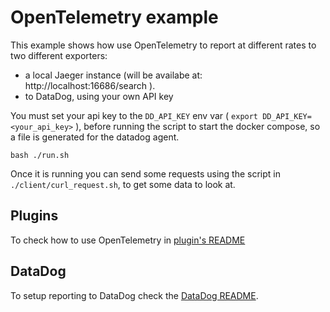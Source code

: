 # OpenTelemetry example

This example shows how use OpenTelemetry to report at different 
rates to two different exporters:

- a local Jaeger instance (will be availabe at: http://localhost:16686/search ).
- to DataDog, using your own API key
  
You must set your api key to the `DD_API_KEY` env var ( `export DD_API_KEY=<your_api_key>` ), before running the script to start the docker compose,
so a file is generated for the datadog agent.

```
bash ./run.sh
```

Once it is running you can send some requests using the script in
`./client/curl_request.sh`, to get some data to look at.


## Plugins

To check how to use OpenTelemetry in [plugin's README](./plugins/README.md)

## DataDog

To setup reporting to DataDog check the [DataDog README](./config/datadog/README.md).
